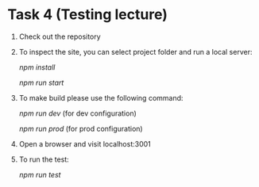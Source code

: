 # Task 4 (Testing lecture)

1. Check out the repository
2. To inspect the site, you can select project folder and run a local server:

    *npm install*

    *npm run start*

3. To make build please use the following command:

    *npm run dev*  (for dev configuration)

    *npm run prod*  (for prod configuration)

4. Open a browser and visit localhost:3001

5. To run the test:

    *npm run test*